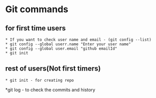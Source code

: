# Git commands
 ## for first time users
    * If you want to check user name and email - (git config --list)
    * git config --global userr.name "Enter your user name"
    * git config --global user.email "github emailId"
    * git init
    
## rest of users(Not first timers)
    * git init - for creating repo

*git log - to check the commits and history